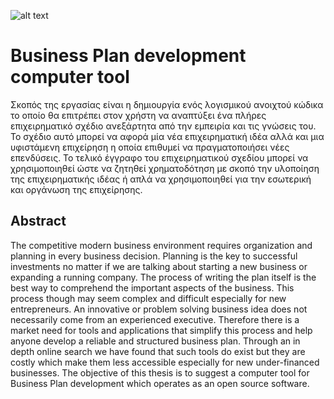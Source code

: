 ![alt text](https://github.com/eellak/business-plan-tool/blob/master/UI-Design/Version-2/1-%CE%92%CE%B1%CF%83%CE%B9%CE%BA%CE%AC-%CF%83%CF%84%CE%BF%CE%B9%CF%87%CE%B5%CE%AF%CE%B1/1b.png)

# Business Plan development computer tool
Σκοπός της εργασίας είναι η δημιουργία ενός λογισμικού ανοιχτού κώδικα το οποίο θα επιτρέπει στον χρήστη να αναπτύξει ένα πλήρες επιχειρηματικό σχέδιο ανεξάρτητα από την εμπειρία και τις γνώσεις του. Το σχέδιο αυτό μπορεί να αφορά μία νέα επιχειρηματική ιδέα αλλά και μια υφιστάμενη επιχείρηση η οποία επιθυμεί να πραγματοποιήσει νέες επενδύσεις. Το τελικό έγγραφο του επιχειρηματικού σχεδίου μπορεί να χρησιμοποιηθεί ώστε να ζητηθεί χρηματοδότηση με σκοπό την υλοποίηση της επιχειρηματικής ιδέας ή απλά να χρησιμοποιηθεί για την εσωτερική και οργάνωση της επιχείρησης.  

## Abstract
The competitive modern business environment requires organization and planning in every business decision. Planning is the key to successful investments no matter if we are talking about starting a new business or expanding a running company. The process of writing the plan itself is the best way to comprehend the important aspects of the business. This process though may seem complex and difficult especially for new entrepreneurs. An innovative or problem solving business idea does not necessarily come from an experienced executive. Therefore there is a market need for tools and applications that simplify this process and help anyone develop a reliable and structured business plan. Through an in depth online search we have found that such tools do exist but they are costly which make them less accessible especially for new under-financed businesses. The objective of this thesis is to suggest a computer tool for Business Plan development which operates as an open source software. 
